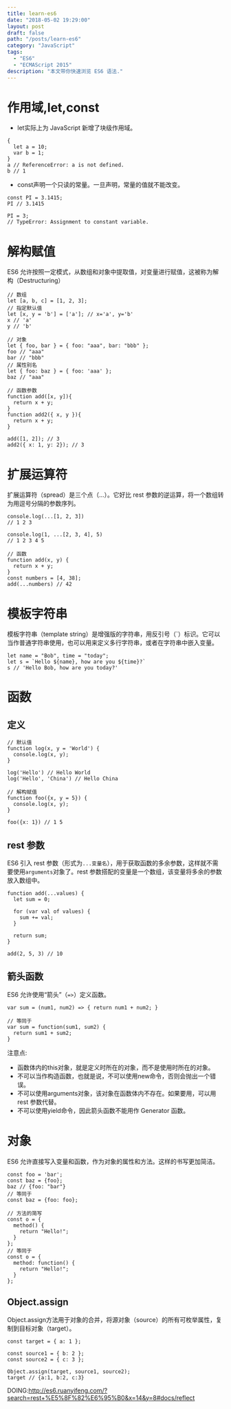 ```yaml
---
title: learn-es6
date: "2018-05-02 19:29:00"
layout: post
draft: false
path: "/posts/learn-es6"
category: "JavaScript"
tags:
  - "ES6"
  - "ECMAScript 2015"
description: "本文带你快速浏览 ES6 语法."
---
```


# 作用域,let,const

* let实际上为 JavaScript 新增了块级作用域。
```ecmascript 6
{
  let a = 10;
  var b = 1;
}
a // ReferenceError: a is not defined.
b // 1
```

* const声明一个只读的常量。一旦声明，常量的值就不能改变。
```ecmascript 6
const PI = 3.1415;
PI // 3.1415

PI = 3;
// TypeError: Assignment to constant variable.
```

# 解构赋值

ES6 允许按照一定模式，从数组和对象中提取值，对变量进行赋值，这被称为解构（Destructuring）

```ecmascript 6
// 数组
let [a, b, c] = [1, 2, 3];
// 指定默认值
let [x, y = 'b'] = ['a']; // x='a', y='b'
x // 'a'
y // 'b'

// 对象
let { foo, bar } = { foo: "aaa", bar: "bbb" };
foo // "aaa"
bar // "bbb"
// 属性别名
let { foo: baz } = { foo: 'aaa' };
baz // "aaa"

// 函数参数
function add([x, y]){
  return x + y;
}
function add2({ x, y }){
  return x + y;
}

add([1, 2]); // 3
add2({ x: 1, y: 2}); // 3
```

# 扩展运算符

扩展运算符（spread）是三个点（...）。它好比 rest 参数的逆运算，将一个数组转为用逗号分隔的参数序列。

```ecmascript 6
console.log(...[1, 2, 3])
// 1 2 3

console.log(1, ...[2, 3, 4], 5)
// 1 2 3 4 5

// 函数
function add(x, y) {
  return x + y;
}
const numbers = [4, 38];
add(...numbers) // 42
```

# 模板字符串

模板字符串（template string）是增强版的字符串，用反引号（`）标识。它可以当作普通字符串使用，也可以用来定义多行字符串，或者在字符串中嵌入变量。

```ecmascript 6
let name = "Bob", time = "today";
let s = `Hello ${name}, how are you ${time}?`
s // 'Hello Bob, how are you today?'
```

# 函数

## 定义

```ecmascript 6
// 默认值
function log(x, y = 'World') {
  console.log(x, y);
}

log('Hello') // Hello World
log('Hello', 'China') // Hello China

// 解构赋值
function foo({x, y = 5}) {
  console.log(x, y);
}

foo({x: 1}) // 1 5
```

## rest 参数

ES6 引入 rest 参数（形式为`...变量名`），用于获取函数的多余参数，这样就不需要使用`arguments`对象了。rest 参数搭配的变量是一个数组，该变量将多余的参数放入数组中。

```ecmascript 6
function add(...values) {
  let sum = 0;

  for (var val of values) {
    sum += val;
  }

  return sum;
}

add(2, 5, 3) // 10
```

## 箭头函数

ES6 允许使用“箭头”（`=>`）定义函数。

```ecmascript 6
var sum = (num1, num2) => { return num1 + num2; }

// 等同于
var sum = function(sum1, sum2) {
  return sum1 + sum2;
}
```

注意点:

* 函数体内的this对象，就是定义时所在的对象，而不是使用时所在的对象。
* 不可以当作构造函数，也就是说，不可以使用new命令，否则会抛出一个错误。
* 不可以使用arguments对象，该对象在函数体内不存在。如果要用，可以用 rest 参数代替。
* 不可以使用yield命令，因此箭头函数不能用作 Generator 函数。

# 对象

ES6 允许直接写入变量和函数，作为对象的属性和方法。这样的书写更加简洁。

```ecmascript 6
const foo = 'bar';
const baz = {foo};
baz // {foo: "bar"}
// 等同于
const baz = {foo: foo};

// 方法的简写
const o = {
  method() {
    return "Hello!";
  }
};
// 等同于
const o = {
  method: function() {
    return "Hello!";
  }
};
```

## Object.assign

Object.assign方法用于对象的合并，将源对象（source）的所有可枚举属性，复制到目标对象（target）。

```ecmascript 6
const target = { a: 1 };

const source1 = { b: 2 };
const source2 = { c: 3 };

Object.assign(target, source1, source2);
target // {a:1, b:2, c:3}
```

DOING:http://es6.ruanyifeng.com/?search=rest+%E5%8F%82%E6%95%B0&x=14&y=8#docs/reflect
